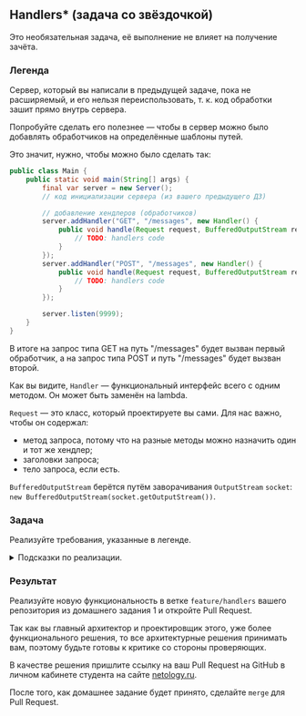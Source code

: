 ## Handlers* (задача со звёздочкой)

Это необязательная задача, её выполнение не влияет на получение зачёта.

### Легенда

Сервер, который вы написали в предыдущей задаче, пока не расширяемый, и его нельзя переиспользовать, т. к. код обработки
зашит прямо внутрь сервера.

Попробуйте сделать его полезнее — чтобы в сервер можно было добавлять обработчиков на определённые шаблоны путей.

Это значит, нужно, чтобы можно было сделать так:

```java
public class Main {
    public static void main(String[] args) {
        final var server = new Server();
        // код инициализации сервера (из вашего предыдущего ДЗ)

        // добавление хендлеров (обработчиков)    
        server.addHandler("GET", "/messages", new Handler() {
            public void handle(Request request, BufferedOutputStream responseStream) {
                // TODO: handlers code
            }
        });
        server.addHandler("POST", "/messages", new Handler() {
            public void handle(Request request, BufferedOutputStream responseStream) {
                // TODO: handlers code
            }
        });

        server.listen(9999);
    }
}
```

В итоге на запрос типа GET на путь "/messages" будет вызван первый обработчик, а на запрос типа POST и путь "/messages"
будет вызван второй.

Как вы видите, `Handler` — функциональный интерфейс всего с одним методом. Он может быть заменён на lambda.

`Request` — это класс, который проектируете вы сами. Для нас важно, чтобы он содержал:

* метод запроса, потому что на разные методы можно назначить один и тот же хендлер;
* заголовки запроса;
* тело запроса, если есть.

`BufferedOutputStream` берётся путём
заворачивания `OutputStream` `socket`: `new BufferedOutputStream(socket.getOutputStream())`.

### Задача

Реализуйте требования, указанные в легенде.

<details>
<summary>Подсказки по реализации.</summary>

1. Вы принимаете запрос, парсите его целиком, как мы сделали на лекции, и собираете объект, типа `Request`.
2. На основании данных из `Request` вы выбираете хендлер (он может быть только один), который и будет обрабатывать
   запрос.
3. Все хендлеры должны храниться в полях `Server`.
4. Самый простой способ хранить хендлеры — это использовать в качестве ключей метод и путь. Можно сделать как `Map`
   внутри `Map`, так и отдельные `Map` на каждый метод.
5. Поиск хендлера заключается в том, что вы выбираете по нужному методу все зарегистрированные хендлеры, а затем
   перебираете по пути. Используйте пока точное соответствие: считайте, что у вас все запросы без Query String.
6. Найдя нужный хендлер, достаточно вызвать его метод `handle`, передав туда `Request` и `BufferedOutputStream`.
7. Так как ваш сервер многопоточный, думайте о том, как вы будете безопасно хранить все хендлеры.
8. В качестве Body достаточно передавать `InputStream` (напоминаем, Body начинается после `\r\n\r\n`).

Итого: фактически вы решаете задачу поиска элемента в «коллекции» с вызовом его метода.
</details>

### Результат

Реализуйте новую функциональность в ветке `feature/handlers` вашего репозитория из домашнего задания 1 и откройте Pull
Request.

Так как вы главный архитектор и проектировщик этого, уже более функционального решения, то все архитектурные решения
принимать вам, поэтому будьте готовы к критике со стороны проверяющих.

В качестве решения пришлите ссылку на ваш Pull Request на GitHub в личном кабинете студента на
сайте [netology.ru](https://netology.ru).

После того, как домашнее задание будет принято, сделайте `merge` для Pull Request.